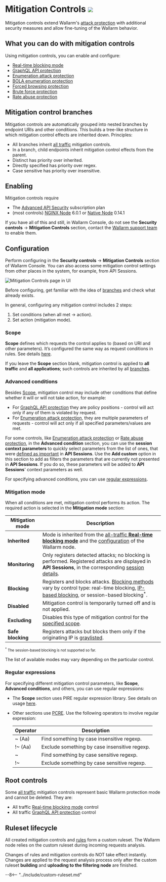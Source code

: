 # Mitigation Controls <a href="../../about-wallarm/subscription-plans/#waap-and-advanced-api-security"><img src="../../images/api-security-tag.svg" style="border: none;"></a>

Mitigation controls extend Wallarm's [attack protection](protecting-against-attacks.md#tools-for-attack-detection) with additional security measures and allow fine-tuning of the Wallarm behavior.

## What you can do with mitigation controls

Using mitigation controls, you can enable and configure:

* [Real-time blocking mode](../admin-en/configure-wallarm-mode.md#conditioned-filtration-mode)
* [GraphQL API protection](../api-protection/graphql-rule.md)
* [Enumeration attack protection](../api-protection/enumeration-attack-protection.md)
* [BOLA enumeration protection](../api-protection/enumeration-attack-protection.md)
* [Forced browsing protection](../api-protection/enumeration-attack-protection.md)
* [Brute force protection](../api-protection/enumeration-attack-protection.md)
* [Rate abuse protection](../api-protection/rate-abuse-protection.md)

## Mitigation control branches

Mitigation controls are automatically grouped into nested branches by endpoint URIs and other conditions. This builds a tree-like structure in which mitigation control effects are inherited down. Principles:

* All branches inherit [all traffic](#scope) mitigation controls.
* In a branch, child endpoints inherit mitigation control effects from the parent.
* Distinct has priority over inherited.
* Directly specified has priority over regex.
* Case sensitive has priority over insensitive.

## Enabling

Mitigation controls require 

* The [Advanced API Security](../about-wallarm/subscription-plans.md#waap-and-advanced-api-security) subscription plan
* (most controls) [NGINX Node](../installation/nginx-native-node-internals.md#nginx-node) 6.0.1 or [Native Node](../installation/nginx-native-node-internals.md#native-node) 0.14.1

If you have all of this and still, in Wallarm Console, do not see the **Security controls** → **Mitigation Controls** section, contact the [Wallarm support team](https://support.wallarm.com/) to enable them.

## Configuration

Perform configuring in the **Security controls** → **Mitigation Controls** section of Wallarm Console. You can also access some mitigation control settings from other places in the system, for example, from API Sessions.

![Mitigation Controls page in UI](../images/user-guides/mitigation-controls/mc-main-page.png)

Before configuring, get familiar with the idea of [branches](#mitigation-control-branches) and check what already exists. 

In general, configuring any mitigation control includes 2 steps:

1. Set conditions (when all met → action).
1. Set action (mitigation mode).

### Scope

**Scope** defines which requests the control applies to (based on URI and other parameters). It’s configured the same way as request conditions in rules. See details [here](../user-guides/rules/rules.md#configuring).

If you leave the **Scope** section blank, mitigation control is applied to **all traffic** and **all applications**; such controls are inherited by all [branches](#mitigation-control-branches).

### Advanced conditions

Besides [Scope](#scope), mitigation control may include other conditions that define whether it will or will not take action, for example:

* For [GraphQL API protection](../api-protection/graphql-rule.md) they are policy positions - control will act only if any of them is violated by request.
* For [Enumeration attack protection](../api-protection/enumeration-attack-protection.md), they are multiple parameters of requests - control will act only if all specified parameters/values are met.

For some controls, like [Enumeration attack protection](../api-protection/enumeration-attack-protection.md) or [Rate abuse protection](../api-protection/rate-abuse-protection.md), in the **Advanced condition** section, you can use the **session context parameters** to quickly select parameters from the list of ones, that were [defined as important](../api-sessions/setup.md#session-context) in **API Sessions**. Use the **Add custom** option in this section to add as filters the parameters that are currently not presented in **API Sessions**. If you do so, these parameters will be added to **API Sessions**' context parameters as well.

For specifying advanced conditions, you can use [regular expressions](#regular-expressions).

### Mitigation mode

When all conditions are met, mitigation control performs its action. The required action is selected in the **Mitigation mode** section:

| Mitigation mode | Description |
| --- | --- |
| **Inherited** | Mode is inherited from the [all-traffic **Real-time blocking mode**](../admin-en/configure-wallarm-mode.md#general-filtration-rule-in-wallarm-console) and the [configuration](../admin-en/configure-wallarm-mode.md#setting-wallarm_mode-directive) of the Wallarm node. |
| **Monitoring** | Only registers detected attacks; no blocking is performed. Registered attacks are displayed in **API Sessions**, in the corresponding [session details](../api-sessions/exploring.md#specific-activities-within-session). |
| **Blocking** | Registers and blocks attacks. [Blocking methods](../about-wallarm/protecting-against-attacks.md#attack-handling-process) vary by control type: real-time blocking, [IP-based blocking](../user-guides/ip-lists/overview.md), or session-based blocking<sup>*</sup>. |
| **Disabled** | Mitigation control is temporarily turned off and is not applied. |
| **Excluding** | Disables this type of mitigation control for the [specified scope](#mitigation-control-branches). |
| **Safe blocking** | Registers attacks but blocks them only if the originating IP is [graylisted](../user-guides/ip-lists/overview.md). |

<small><sup>*</sup> The session-based blocking is not supported so far.</small>

The list of available modes may vary depending on the particular control.

### Regular expressions

For specifying different mitigation control parameters, like **Scope**, **Advanced conditions**, and others, you can use regular expressions:

* The **Scope** section uses PIRE regular expression library. See details on usage [here](../user-guides/rules/rules.md#condition-type-regex-).
* Other sections use [PCRE](https://www.pcre.org/). Use the following operators to involve regular expression:

    | Operator | Description |
    | --- | --- |
    | ~ (Aa)  | Find something by case insensitive regexp. |
    | !~ (Aa) | Exclude something by case insensitive regexp. |
    | ~       | Find something by case sensitive regexp. |
    | !~      | Exclude something by case sensitive regexp. |

## Root controls

Some [all traffic](#scope) mitigation controls represent basic Wallarm protection mode and cannot be deleted. They are:

* All traffic [Real-time blocking mode](../admin-en/configure-wallarm-mode.md#conditioned-filtration-mode) control
* All traffic [GraphQL API protection](../api-protection/graphql-rule.md) control

## Ruleset lifecycle

All created mitigation controls and [rules](../user-guides/rules/rules.md) form a custom ruleset. The Wallarm node relies on the custom ruleset during incoming requests analysis.

Changes of rules and mitigation controls do NOT take effect instantly. Changes are applied to the request analysis process only after the custom ruleset **building** and **uploading to the filtering node** are finished.

--8<-- "../include/custom-ruleset.md"
